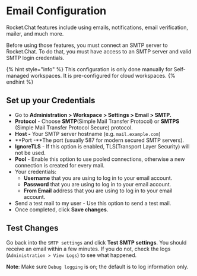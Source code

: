 # Email Configuration

Rocket.Chat features include using emails, notifications, email verification, mailer, and much more.

Before using those features, you must connect an SMTP server to Rocket.Chat. To do that, you must have access to an SMTP server and valid SMTP login credentials.

{% hint style="info" %}
This configuration is only done manually for Self-managed workspaces. It is pre-configured for cloud workspaces.
{% endhint %}

## Set up your Credentials

* Go to **Administration > Workspace > Settings > Email > SMTP.**
* **Protocol** - Choose **SMTP**(Simple Mail Transfer Protocol) or **SMTPS** (Simple Mail Transfer Protocol Secure) protocol.
* **Host -** Your SMTP server hostname (e.g. `mail.example.com`)
* **Port -**The port (usually 587 for modern secured SMTP servers).&#x20;
* **IgnoreTLS** - If this option is enabled, TLS(Transport Layer Security) will not be used.&#x20;
* **Pool** - Enable this option to use pooled connections, otherwise a new connection is created for every mail.
* Your credentials:
  * **Username** that you are using to log in to your email account.&#x20;
  * **Password** that you are using to log in to your email account.&#x20;
  * **From Email** address that you are using to log in to your email account.
* Send a test mail to my user - Use this option to send a test mail.
* Once completed, click **Save changes**.

## Test Changes

Go back into the `SMTP settings` and click **Test SMTP settings**. You should receive an email within a few minutes. If you do not, check the logs (`Administration > View Logs`) to see what happened.

**Note**: Make sure `Debug logging` is on; the default is to log information only.
